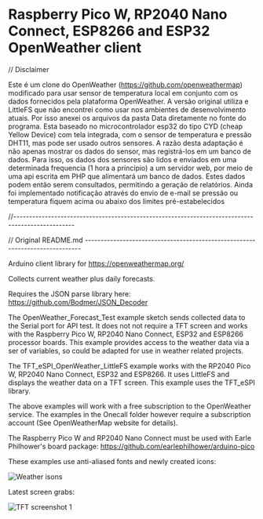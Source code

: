 # Raspberry Pico W, RP2040 Nano Connect, ESP8266 and ESP32 OpenWeather client

// Disclaimer

Este é um clone do OpenWeather (https://github.com/openweathermap) modificado para usar sensor de temperatura local em conjunto com os dados fornecidos pela plataforma OpenWeather.
A versão original utiliza e LittleFS que não encontrei como usar nos ambientes de desenvolvimento atuais. Por isso anexei os arquivos da pasta Data diretamente no fonte do programa.
Esta baseado no microcontrolador esp32 do tipo CYD (cheap Yellow Device) com tela integrada, com o sensor de temperatura e pressão DHT11, mas pode ser usado outros sensores.
A razão desta adaptação é não apenas mostrar os dados do sensor, mas registrá-los em um banco de dados.
Para isso, os dados dos sensores são lidos e enviados em uma determinada frequencia (1 hora a princípio) a um servidor web, por meio de uma api escrita em PHP que alimentará um banco de dados.
Estes dados podem então serem consultados, permitindo a geração de relatórios.
Ainda foi implementado notificação através do envio de e-mail se pressão ou temperatura fiquem acima ou abaixo dos limites pré-estabelecidos

//-------------------------------------------------------------------------------------------------

// Original README.md -----------------------------------------------------------------------------

Arduino client library for https://openweathermap.org/

Collects current weather plus daily forecasts.

Requires the JSON parse library here:
https://github.com/Bodmer/JSON_Decoder

The OpenWeather_Forecast_Test example sketch sends collected data to the Serial port for API test. It does not not require a TFT screen and works with the Raspberry Pico W, RP2040 Nano Connect, ESP32 and ESP8266 processor boards. This example provides access to the weather data via a ser of variables, so could be adapted for use in weather related projects.

The TFT_eSPI_OpenWeather_LittleFS example works with the RP2040 Pico W, RP2040 Nano Connect, ESP32 and ESP8266. It uses LittleFS and displays the weather data on a TFT screen. This example uses the TFT_eSPI library.

The above examples will work with a free subscription to the OpenWeather service. The examples in the Onecall folder however require a subscription account (See OpenWeatherMap website for details).

The Raspberry Pico W and RP2040 Nano Connect must be used with Earle Philhower's board package:
https://github.com/earlephilhower/arduino-pico

These examples use anti-aliased fonts and newly created icons:

![Weather isons](https://i.imgur.com/luK7Vcj.jpg)

Latest screen grabs:

![TFT screenshot 1](https://i.imgur.com/ORovwNY.png)

